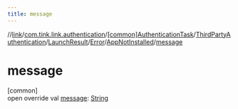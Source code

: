 ```yaml
---
title: message
---
```

//[link](../../../../../../../index.html)/[com.tink.link.authentication](../../../../../index.html)/[[common]AuthenticationTask](../../../../index.html)/[ThirdPartyAuthentication](../../../index.html)/[LaunchResult](../../index.html)/[Error](../index.html)/[AppNotInstalled](index.html)/[message](message.html)



# message



[common]\
open override val [message](message.html): [String](https://kotlinlang.org/api/latest/jvm/stdlib/kotlin/-string/index.html)




